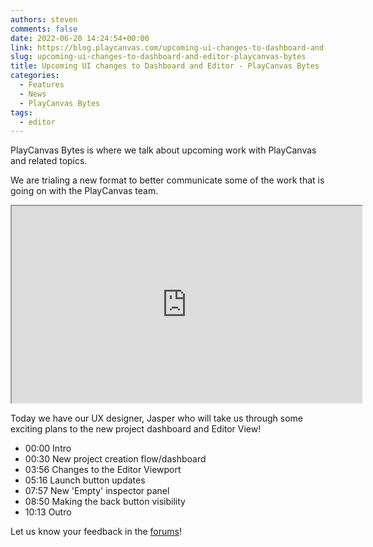 ```yaml
---
authors: steven
comments: false
date: 2022-06-20 14:24:54+00:00
link: https://blog.playcanvas.com/upcoming-ui-changes-to-dashboard-and-editor-playcanvas-bytes/
slug: upcoming-ui-changes-to-dashboard-and-editor-playcanvas-bytes
title: Upcoming UI changes to Dashboard and Editor - PlayCanvas Bytes
categories:
  - Features
  - News
  - PlayCanvas Bytes
tags:
  - editor
---
```


PlayCanvas Bytes is where we talk about upcoming work with PlayCanvas and related topics.

We are trialing a new format to better communicate some of the work that is going on with the PlayCanvas team.

<div className="iframe-container">
    <iframe loading="lazy" width="560" height="315" src="https://www.youtube.com/embed/FR8Jrbb5Jb4" title="YouTube video player" allow="accelerometer; autoplay; clipboard-write; encrypted-media; gyroscope; picture-in-picture" allowfullscreen></iframe>
</div>

Today we have our UX designer, Jasper who will take us through some exciting plans to the new project dashboard and Editor View!

- 00:00 Intro
- 00:30 New project creation flow/dashboard
- 03:56 Changes to the Editor Viewport
- 05:16 Launch button updates
- 07:57 New 'Empty' inspector panel
- 08:50 Making the back button visibility
- 10:13 Outro

Let us know your feedback in the [forums](https://forum.playcanvas.com/t/upcoming-ui-changes-to-dashboard-and-editor-playcanvas-bytes-jun-20-23/26256)!
